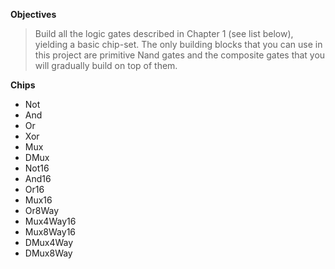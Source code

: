 **Objectives**
> Build all the logic gates described in Chapter 1 (see list below), yielding a basic chip-set. The only building blocks that you can use in this project are primitive Nand gates and the composite gates that you will gradually build on top of them.</br>

**Chips**
- Not
- And
- Or
- Xor
- Mux
- DMux
- Not16
- And16
- Or16
- Mux16
- Or8Way
- Mux4Way16
- Mux8Way16
- DMux4Way
- DMux8Way


